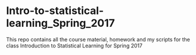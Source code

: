 # Intro-to-statistical-learning_Spring_2017
This repo contains all the course material, homework and my scripts for the class Introduction to Statistical Learning for Spring 2017
